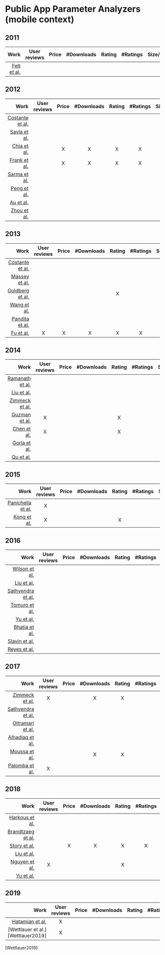 # Public App Parameter Analyzers (mobile context)

## 2011
| Work | User reviews | Price | #Downloads | Rating | #Ratings | Size/Space | Developer | Category | Description | Permissions | Search ranking | Terms & Conditions | Privacy Policy |
| ---:|:---:|:---:|:---:|:---:|:---:|:---:|:---:|:---:|:---:|:---:|:---:|:---:|:---:|
|[Felt et al.][Felt2012]||||||||||X||||

## 2012
| Work | User reviews | Price | #Downloads | Rating | #Ratings | Size/Space | Developer | Category | Description | Permissions | Search ranking | Terms & Conditions | Privacy Policy |
| ---:|:---:|:---:|:---:|:---:|:---:|:---:|:---:|:---:|:---:|:---:|:---:|:---:|:---:|
|[Costante et al.][Costante2012]     | | | | | | | | | | | | | |X|
|[Savla et al.][Savla2012]           ||||||||||||||X|
|[Chia et al.][Chia2012]             ||X|X|X|X||X|||X|||||
|[Frank et al.][Frank2012]           ||X|X|X|X|||||X|||||
|[Sarma et al.][Sarma2012]           ||||||||X||X|||||
|[Peng et al.][Peng2012]             ||||||||X||X||||
|[Au et al.][Au2012]                 ||||||||||X||||
|[Zhou et al.][Zhou2012]             ||||||||||X||||


## 2013
| Work | User reviews | Price | #Downloads | Rating | #Ratings | Size/Space | Developer | Category | Description | Permissions | Search ranking | Terms & Conditions | Privacy Policy |
| ---:|:---:|:---:|:---:|:---:|:---:|:---:|:---:|:---:|:---:|:---:|:---:|:---:|:---:|
|[Costante et al.][Costante2013]     ||||||||||||||X|
|[Massey et al.][Massey2013]         ||||||||||||||X|
|[Goldberg et al.][Goldberg2013]     ||||X||||X||X|||||
|[Wang et al.][Wang2013]             ||||||||X||X||||
|[Pandita et al.][Pandita2013]       |||||||||X|X||||
|[Fu et al.][Fu2013]                 |X|X|X|X|X|||X|||||||


## 2014
| Work | User reviews | Price | #Downloads | Rating | #Ratings | Size/Space | Developer | Category | Description | Permissions | Search ranking | Terms & Conditions | Privacy Policy |
| ---:|:---:|:---:|:---:|:---:|:---:|:---:|:---:|:---:|:---:|:---:|:---:|:---:|:---:|
|[Ramanath et al.][Ramanath2014]     |||||||||||||X|
|[Liu et al.][Liu2014]               |||||||||||||X|
|[Zimmeck et al.][Zimmeck2014]       |||||||||||||X|
|[Guzman et al.][Guzman2014]         |X|||X||||X|||||||
|[Chen et al.][Chen2014]             |X|||X|||||||||||
|[Gorla et al.][Gorla2014]           ||||||||X|X|X||||
|[Qu et al.][Qu2014]                 |||||||||X|X||||


## 2015
| Work | User reviews | Price | #Downloads | Rating | #Ratings | Size/Space | Developer | Category | Description | Permissions | Search ranking | Terms & Conditions | Privacy Policy |
| ---:|:---:|:---:|:---:|:---:|:---:|:---:|:---:|:---:|:---:|:---:|:---:|:---:|:---:|
|[Panichella et al.][Panichella2015] |X|||||||X|||||||
|[Kong et al.][Kong2015]             |X|||X||||X|||||||


## 2016
| Work | User reviews | Price | #Downloads | Rating | #Ratings | Size/Space | Developer | Category | Description | Permissions | Search ranking | Terms & Conditions | Privacy Policy |
| ---:|:---:|:---:|:---:|:---:|:---:|:---:|:---:|:---:|:---:|:---:|:---:|:---:|:---:|
|[Wilson et al.][Wilson2016]         |||||||||||||X|
|[Liu et al.][Liu2016]               |||||||||||||X|
|[Sathyendra et al.][Sathyendra2016] |||||||||||||X|
|[Tomuro et al.][Tomuro2016]         |||||||||||||X|
|[Yu et al.][Yu2016]                 |||||||||||||X|
|[Bhatia et al.][Bhatia2016]         |||||||||||||X|
|[Slavin et al.][Slavin2016]         ||||||||X|||||X|
|[Reyes et al.][Reyes2016]           ||||||||X|||||X|


## 2017
| Work | User reviews | Price | #Downloads | Rating | #Ratings | Size/Space | Developer | Category | Description | Permissions | Search ranking | Terms & Conditions | Privacy Policy |
| ---:|:---:|:---:|:---:|:---:|:---:|:---:|:---:|:---:|:---:|:---:|:---:|:---:|:---:|
|[Zimmeck et al.][Zimmeck2017]       |X||X|X||||X||X|||X|
|[Sathyendra et al.][Sathyendra2017] |||||||||||||X|
|[Oltramari et al.][Oltramari2017]   |||||||||||||X|
|[Alhadlaq et al.][Alhadlaq2017]     |||||||||||||X|
|[Moussa et al.][Moussa2017]         |||X|X|||X|X||X||||
|[Palomba et al.][Palomba2017]       |X|||||||||||||


## 2018
| Work | User reviews | Price | #Downloads | Rating | #Ratings | Size/Space | Developer | Category | Description | Permissions | Search ranking | Terms & Conditions | Privacy Policy |
| ---:|:---:|:---:|:---:|:---:|:---:|:---:|:---:|:---:|:---:|:---:|:---:|:---:|:---:|
|[Harkous et al.][Harkous2018]       |||||||||||||X|
|[Brandtzaeg et al.][Brandtzaeg2018] ||||||||||||X|X|
|[Story et al.][Story2018]           ||X|X|X|X|||X|||||X|
|[Liu et al.][Liu2018]               |||||||||||||X|
|[Nguyen et al.][Nguyen2018]         |X|||X||||X||X||||
|[Yu et al.][Yu2018]                 |||||||||X|X|||X|


## 2019
| Work | User reviews | Price | #Downloads | Rating | #Ratings | Size/Space | Developer | Category | Description | Permissions | Search ranking | Terms & Conditions | Privacy Policy |
| ---:|:---:|:---:|:---:|:---:|:---:|:---:|:---:|:---:|:---:|:---:|:---:|:---:|:---:|
|[Hatamian et al.][Hatamian2019]     |X|||||||||X|||X|
|[Wettlauer et al.][Wettlauer2019]   |X|||||||||X|||X|

[Felt2012]:https://dl.acm.org/citation.cfm?doid=2046707.2046779

[Costante2012]:https://dl.acm.org/citation.cfm?doid=2381966.2381979
[Savla2012]:https://ieeexplore.ieee.org/document/6268006
[Chia2012]:https://dl.acm.org/citation.cfm?doid=2187836.2187879
[Frank2012]:https://ieeexplore.ieee.org/document/6413840
[Sarma2012]:https://dl.acm.org/citation.cfm?doid=2295136.2295141
[Peng2012]:https://dl.acm.org/citation.cfm?doid=2382196.2382224
[Au2012]:https://doi.org/10.1145/2382196.2382222
[Zhou2012]:https://www.semanticscholar.org/paper/Hey%2C-You%2C-Get-Off-of-My-Market%3A-Detecting-Malicious-Zhou-Wang/e4f7e5a5886c06f3f84e1256941ceb3d149471bf

[Costante2013]:https://www.semanticscholar.org/paper/What-websites-know-about-you-%3A-privacy-policy-using-Costante-Hartog/1cab87d62e3876db181598cbb7478fd9585ecab1
[Massey2013]:https://doi.org/10.1109/re.2013.6636700
[Goldberg2013]:https://doi.org/10.18419/opus-3038
[Wang2013]:https://doi.org/10.1007/978-3-642-39256-6_15
[Pandita2013]:https://www.usenix.org/conference/usenixsecurity13/technical-sessions/presentation/pandita
[Fu2013]:https://doi.org/10.1145/2487575.2488202

[Ramanath2014]:https://aclweb.org/anthology/P14-2099/
[Liu2014]:https://www.aclweb.org/anthology/C14-1084/
[Zimmeck2014]:https://dl.acm.org/citation.cfm?id=2671226
[Guzman2014]:https://doi.org/10.1109/re.2014.6912257
[Chen2014]:http://doi.acm.org/10.1145/2568225.2568263
[Gorla2014]:https://doi.org/10.1145/2568225.2568276
[Qu2014]:https://doi.org/10.1145/2660267.2660287

[Panichella2015]:https://doi.org/10.1109/icsm.2015.7332474
[Kong2015]:http://doi.acm.org/10.1145/2810103.2813689

[Wilson2016]:https://usableprivacy.org/static/files/swilson_acl_2016.pdf
[Liu2016]:https://aaai.org/ocs/index.php/FSS/FSS16/paper/view/14099
[Sathyendra2016]:https://www.aaai.org/ocs/index.php/FSS/FSS16/paper/view/14114
[Tomuro2016]:https://doi.org/10.1145/2857705.2857741
[Yu2016]:https://doi.org/10.1109/dsn.2016.55
[Bhatia2016]:https://doi.org/10.1145/2907942
[Slavin2016]:http://doi.acm.org/10.1145/2884781.2884855
[Reyes2016]:https://www.ieee-security.org/TC/SPW2017/ConPro/papers/reyes-conpro17.pdf

[Zimmeck2017]:https://aaai.org/ocs/index.php/FSS/FSS16/paper/view/14113
[Sathyendra2017]:http://aclweb.org/anthology/D17-1294
[Oltramari2017]:http://www.semantic-web-journal.net/content/privonto-semantic-framework-analysis-privacy-policies
[Alhadlaq2017]:https://petsymposium.org/2017/papers/hotpets/amazon-alexa-skills-ecosystem-privacy.pdf
[Moussa2017]:https://doi.org/10.1109/mobilesoft.2017.22
[Palomba2017]:https://doi.org/10.1109/icse.2017.18

[Harkous2018]:http://arxiv.org/abs/1802.02561
[Brandtzaeg2018]:https://doi.org/10.1177/0894439318777706
[Story2018]:https://usableprivacy.org/static/files/Story_APF_2018.pdf
[Liu2018]:https://kilthub.cmu.edu/articles/Towards_Automatic_Classification_of_Privacy_Policy_Text/6626285/1
[Nguyen2018]:https://publications.cispa.saarland/2625/
[Yu2018]:https://doi.org/10.1109/tse.2017.2730198

[Hatamian2019]:https://www.springerprofessional.de/en/a-multilateral-privacy-impact-analysis-method-for-android-apps/16782232
[Wettlauer2019]:
